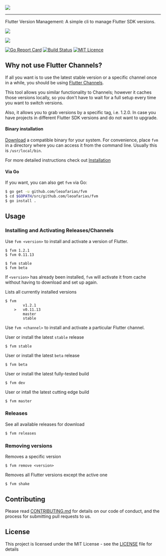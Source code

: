 ![](https://raw.githubusercontent.com/leoafarias/fvm/master/assets/logo.png)
___
Flutter Version Management: A simple cli to manage Flutter SDK versions.

![](https://raw.githubusercontent.com/leoafarias/fvm/master/assets/terminal.gif)

![](https://raw.githubusercontent.com/leoafarias/fvm/master/assets/terminal.gif)

[![Go Report Card](https://goreportcard.com/badge/github.com/leoafarias/fvm)](https://goreportcard.com/report/github.com/leoafarias/go-fvm)
[![Build Status](https://travis-ci.org/leoafarias/fvm.svg?branch=master)](https://travis-ci.org/leoafarias/fvm)
[![MIT Licence](https://badges.frapsoft.com/os/mit/mit.svg?v=103)](https://opensource.org/licenses/mit-license.php)

## Why not use Flutter Channels?
If all you want is to use the latest stable version or a specific channel once in a while, you should be using [Flutter Channels](https://github.com/flutter/flutter/wiki/Flutter-build-release-channels).

This tool allows you similar functionality to Channels; however it caches those versions locally, so you don't have to wait for a full setup every time you want to switch versions.

Also, it allows you to grab versions by a specific tag, i.e. 1.2.0. In case you have projects in different Flutter SDK versions and do not want to upgrade.

#### Binary installation

[Download](https://github.com/leoafarias/fvm/releases) a
compatible binary for your system. For convenience, place `fvm` in a
directory where you can access it from the command line. Usually this is
`/usr/local/bin`.

For more detailed instructions check out [Installation](https://go.equinox.io/github.com/leoafarias/fvm)

#### Via Go

If you want, you can also get `fvm` via Go:

```bash
$ go get -u github.com/leoafarias/fvm
$ cd $GOPATH/src/github.com/leoafarias/fvm
$ go install .
```

## Usage

### Installing and Activating Releases/Channels
Use `fvm <version>` to install and activate a version of Flutter.

    $ fvm 1.2.1
    $ fvm 0.11.13

    $ fvm stable
    $ fvm beta
    
    

If `<version>` has already been installed, `fvm` will activate it from cache without having to download and set up again.

Lists all currently installed versions

    $ fvm
            v1.2.1
        >   v0.11.13
            master
            stable


Use `fvm <channel>` to install and activate a particular Flutter channel.

User or install the latest `stable` release

    $ fvm stable

User or install the latest `beta` release

    $ fvm beta

User or install the latest fully-tested build

    $ fvm dev

User or intall the latest cutting edge build

    $ fvm master

### Releases
See all available releases for download

    $ fvm releases

### Removing versions
Removes a specific version

    $ fvm remove <version>
    
Removes all Flutter versions except the active one

    $ fvm shake


## Contributing

Please read [CONTRIBUTING.md](https://gist.github.com/PurpleBooth/b24679402957c63ec426) for details on our code of conduct, and the process for submitting pull requests to us.

## License

This project is licensed under the MIT License - see the [LICENSE](LICENSE) file for details